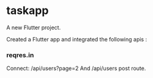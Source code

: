 # taskapp

A new Flutter project.

Created a Flutter app and integrated the following apis :
### reqres.in
Connect: /api/users?page=2
And /api/users post route.

